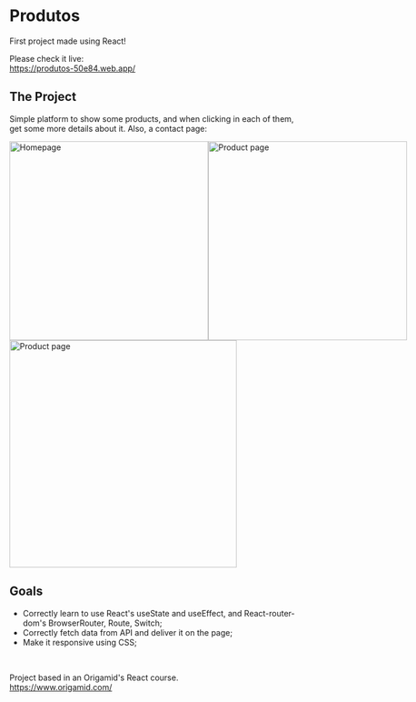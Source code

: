 # Produtos
First project made using React!

Please check it live:<br />
https://produtos-50e84.web.app/

## The Project

Simple platform to show some products, and when clicking in each of them, get some more details about it. Also, a contact page:

<div style="display:flex;">
<img src="https://user-images.githubusercontent.com/62719629/126002700-7a17d10d-3ae7-417b-b631-7f7248025576.png" alt="Homepage" height="350" />
<img src="https://user-images.githubusercontent.com/62719629/126003161-021f3858-8efc-415c-8e85-59a3ec6cb630.png" alt="Product page" height="350" />
</div> 
<img src="https://user-images.githubusercontent.com/62719629/126003210-37904f6f-1801-41be-9169-c43ae87dd7e2.png" alt="Product page" height="400" />



## Goals

- Correctly learn to use React's useState and useEffect, and React-router-dom's  BrowserRouter, Route, Switch;
- Correctly fetch data from API and deliver it on the page;
- Make it responsive using CSS;

<br />

Project based in an Origamid's React course.<br />
https://www.origamid.com/
